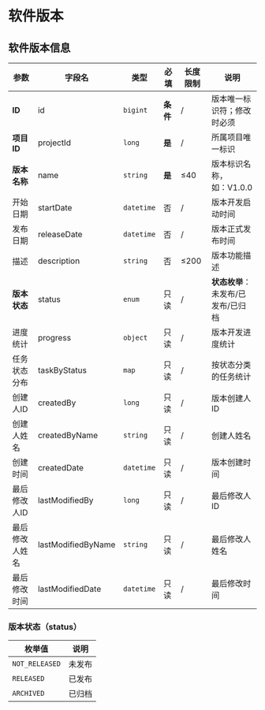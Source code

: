 # 软件版本


## 软件版本信息

| 参数                 | 字段名                | 类型         | 必填     | 长度限制 | 说明                       |
|----------------------|-----------------------|--------------|----------|----------|--------------------------|
| **ID**               | id                   | `bigint`     | **条件** | /        | 版本唯一标识符；修改时必须            |
| **项目ID**           | projectId            | `long`       | **是**   | /        | 所属项目唯一标识                 |
| **版本名称**         | name                 | `string`     | **是**   | ≤40      | 版本标识名称，<br/>如：V1.0.0          |
| 开始日期             | startDate            | `datetime`   | 否       | /        | 版本开发启动时间                 |
| 发布日期             | releaseDate          | `datetime`   | 否       | /        | 版本正式发布时间                 |
| 描述                 | description          | `string`     | 否       | ≤200     | 版本功能描述                   |
| **版本状态**         | status               | `enum`       | 只读     | /        | **状态枚举**：<br/>未发布/已发布/已归档 |
| 进度统计             | progress             | `object`     | 只读     | /        | 版本开发进度统计                 |
| 任务状态分布         | taskByStatus         | `map`        | 只读     | /        | 按状态分类的任务统计               |
| 创建人ID             | createdBy            | `long`       | 只读     | /        | 版本创建人ID                  |
| 创建人姓名           | createdByName        | `string`     | 只读     | /        | 创建人姓名                    |
| 创建时间             | createdDate          | `datetime`   | 只读     | /        | 版本创建时间                   |
| 最后修改人ID         | lastModifiedBy       | `long`       | 只读     | /        | 最后修改人ID                  |
| 最后修改人姓名       | lastModifiedByName   | `string`     | 只读     | /        | 最后修改人姓名                  |
| 最后修改时间         | lastModifiedDate     | `datetime`   | 只读     | /        | 最后修改时间                   |

### 版本状态（status）
| 枚举值           | 说明             |
|------------------|------------------|
| `NOT_RELEASED`   | 未发布           |
| `RELEASED`       | 已发布           |
| `ARCHIVED`       | 已归档           |
